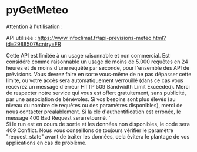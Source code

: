 # pyGetMeteo

Attention à l'utilisation :

API utilisée : https://www.infoclimat.fr/api-previsions-meteo.html?id=2988507&cntry=FR

Cette API est limitée à un usage raisonnable et non commercial.
Est considéré comme raisonnable un usage de moins de 5.000 requêtes en 24 heures
et de moins d'une requête par seconde, pour l'ensemble des API de prévisions.
Vous devrez faire en sorte vous-même de ne pas dépasser cette limite,
ou votre accès sera automatiquement verrouillé
(dans ce cas vous recevrez un message d'erreur HTTP 509 Bandwidth Limit Exceeded).
Merci de respecter notre service qui vous est offert gratuitement, sans publicité, par une association de bénévoles.
Si vos besoins sont plus élevés (au niveau du nombre de requêtes ou des paramètres disponibles),
merci de nous contacter préalablement.
Si la clé d'authentification est erronée, le message 400 Bad Request sera retourné. ' \
Si le run est en cours de sortie et les données non disponibles, le code sera 409 Conflict.
Nous vous conseillons de toujours vérifier le paramètre "request_state" avant de traiter les données,
cela évitera le plantage de vos applications en cas de problème.
